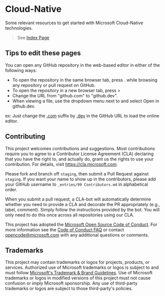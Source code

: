 # Cloud-Native
Some relevant resources to get started with Microsoft Cloud-Native technologies.


> See [Index Page](./index.md) 


## Tips to edit these pages

You can open any GitHub repository in the web-based editor in either of the following ways:
 - To open the repository in the same browser tab, press . while browsing any repository or pull request on GitHub.
 - To open the repository in a new browser tab, press >
 - Change the URL from "github.com" to "github.dev".
 - When viewing a file, use the dropdown menu next to  and select Open in github.dev.

ex: Just change the [.com](https://github.com/frkim/Microsoft-Cloud-Native) suffix by [.dev](https://github.dev/frkim/Microsoft-Cloud-Native) in the GitHub URL to load the online editor.

## Contributing

This project welcomes contributions and suggestions.  Most contributions require you to agree to a
Contributor License Agreement (CLA) declaring that you have the right to, and actually do, grant us
the rights to use your contribution. For details, visit https://cla.microsoft.com.

Please fork and branch off `staging`, then submit a Pull Request against `staging`.
If you want your name to show up in the contributors, please add your GitHub username to `_entries/99 Contributors.md` in alphabetical order.

When you submit a pull request, a CLA-bot will automatically determine whether you need to provide
a CLA and decorate the PR appropriately (e.g., label, comment). Simply follow the instructions
provided by the bot. You will only need to do this once across all repositories using our CLA.

This project has adopted the [Microsoft Open Source Code of Conduct](https://opensource.microsoft.com/codeofconduct/).
For more information see the [Code of Conduct FAQ](https://opensource.microsoft.com/codeofconduct/faq/) or
contact [opencode@microsoft.com](mailto:opencode@microsoft.com) with any additional questions or comments.


## Trademarks

This project may contain trademarks or logos for projects, products, or services. Authorized use of Microsoft 
trademarks or logos is subject to and must follow 
[Microsoft's Trademark & Brand Guidelines](https://www.microsoft.com/en-us/legal/intellectualproperty/trademarks/usage/general).
Use of Microsoft trademarks or logos in modified versions of this project must not cause confusion or imply Microsoft sponsorship.
Any use of third-party trademarks or logos are subject to those third-party's policies.
